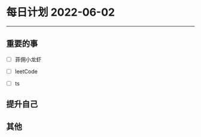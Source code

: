 #  每日计划 2022-06-02
---
## 重要的事
- [ ]  菲佣小龙虾
- [ ]  leetCode
- [ ]  ts



## 提升自己

  



## 其他








